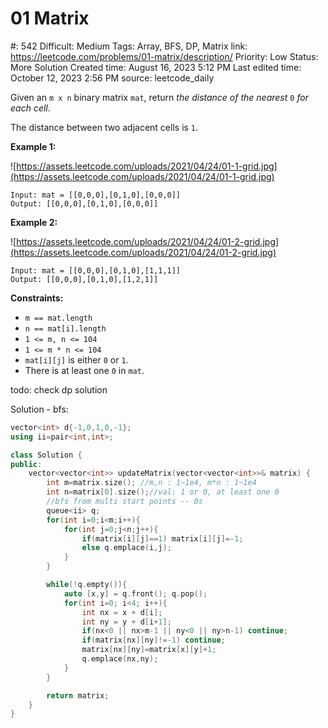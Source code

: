 # 01 Matrix

#: 542
Difficult: Medium
Tags: Array, BFS, DP, Matrix
link: https://leetcode.com/problems/01-matrix/description/
Priority: Low
Status: More Solution
Created time: August 16, 2023 5:12 PM
Last edited time: October 12, 2023 2:56 PM
source: leetcode_daily

Given an `m x n` binary matrix `mat`, return *the distance of the nearest* `0` *for each cell*.

The distance between two adjacent cells is `1`.

**Example 1:**

![https://assets.leetcode.com/uploads/2021/04/24/01-1-grid.jpg](https://assets.leetcode.com/uploads/2021/04/24/01-1-grid.jpg)

```
Input: mat = [[0,0,0],[0,1,0],[0,0,0]]
Output: [[0,0,0],[0,1,0],[0,0,0]]

```

**Example 2:**

![https://assets.leetcode.com/uploads/2021/04/24/01-2-grid.jpg](https://assets.leetcode.com/uploads/2021/04/24/01-2-grid.jpg)

```
Input: mat = [[0,0,0],[0,1,0],[1,1,1]]
Output: [[0,0,0],[0,1,0],[1,2,1]]

```

**Constraints:**

- `m == mat.length`
- `n == mat[i].length`
- `1 <= m, n <= 104`
- `1 <= m * n <= 104`
- `mat[i][j]` is either `0` or `1`.
- There is at least one `0` in `mat`.

todo: check dp solution

Solution - bfs:

```cpp
vector<int> d{-1,0,1,0,-1};
using ii=pair<int,int>;

class Solution {
public:
    vector<vector<int>> updateMatrix(vector<vector<int>>& matrix) {
        int m=matrix.size(); //m,n : 1~1e4, m*n : 1~1e4
        int n=matrix[0].size();//val: 1 or 0, at least one 0
        //bfs from multi start points -- 0s
        queue<ii> q;
        for(int i=0;i<m;i++){
            for(int j=0;j<n;j++){
                if(matrix[i][j]==1) matrix[i][j]=-1;
                else q.emplace(i,j);
            }
        }

        while(!q.empty()){
            auto [x,y] = q.front(); q.pop();
            for(int i=0; i<4; i++){
                int nx = x + d[i];
                int ny = y + d[i+1];
                if(nx<0 || nx>m-1 || ny<0 || ny>n-1) continue;
                if(matrix[nx][ny]!=-1) continue;
                matrix[nx][ny]=matrix[x][y]+1;
                q.emplace(nx,ny);
            }
        }

        return matrix;
    }
}
```